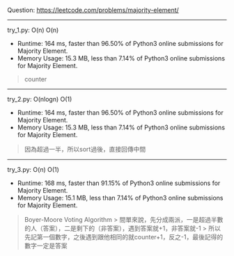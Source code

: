Question: https://leetcode.com/problems/majority-element/

---

try_1.py: O(n) O(n)
* Runtime: 164 ms, faster than 96.50% of Python3 online submissions for Majority Element.
* Memory Usage: 15.3 MB, less than 7.14% of Python3 online submissions for Majority Element.

> counter

---

try_2.py: O(nlogn) O(1)
* Runtime: 164 ms, faster than 96.50% of Python3 online submissions for Majority Element.
* Memory Usage: 15.3 MB, less than 7.14% of Python3 online submissions for Majority Element.

> 因為超過一半，所以sort過後，直接回傳中間

---

try_3.py: O(n) O(1)
* Runtime: 168 ms, faster than 91.15% of Python3 online submissions for Majority Element.
* Memory Usage: 15.1 MB, less than 7.14% of Python3 online submissions for Majority Element.

> Boyer-Moore Voting Algorithm
	> 間單來說，先分成兩派，一是超過半數的人（答案），二是剩下的（非答案），遇到答案就+1，非答案就-1
	> 所以先記第一個數字，之後遇到跟他相同的就counter+1，反之-1，最後記得的數字一定是答案
